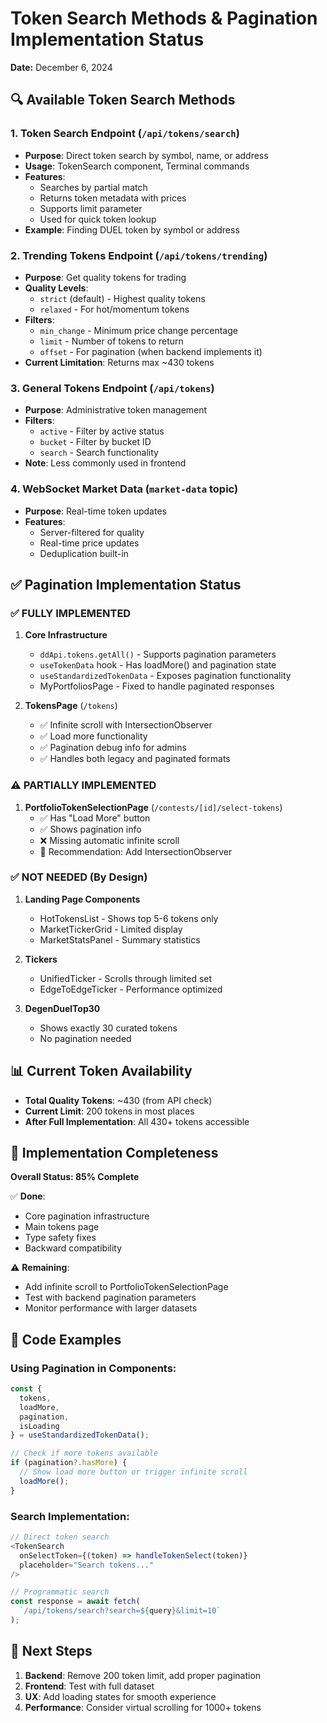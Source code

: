 # Token Search Methods & Pagination Implementation Status

**Date:** December 6, 2024

## 🔍 Available Token Search Methods

### 1. **Token Search Endpoint** (`/api/tokens/search`)
- **Purpose**: Direct token search by symbol, name, or address
- **Usage**: TokenSearch component, Terminal commands
- **Features**:
  - Searches by partial match
  - Returns token metadata with prices
  - Supports limit parameter
  - Used for quick token lookup
- **Example**: Finding DUEL token by symbol or address

### 2. **Trending Tokens Endpoint** (`/api/tokens/trending`)
- **Purpose**: Get quality tokens for trading
- **Quality Levels**:
  - `strict` (default) - Highest quality tokens
  - `relaxed` - For hot/momentum tokens
- **Filters**:
  - `min_change` - Minimum price change percentage
  - `limit` - Number of tokens to return
  - `offset` - For pagination (when backend implements it)
- **Current Limitation**: Returns max ~430 tokens

### 3. **General Tokens Endpoint** (`/api/tokens`)
- **Purpose**: Administrative token management
- **Filters**:
  - `active` - Filter by active status
  - `bucket` - Filter by bucket ID
  - `search` - Search functionality
- **Note**: Less commonly used in frontend

### 4. **WebSocket Market Data** (`market-data` topic)
- **Purpose**: Real-time token updates
- **Features**:
  - Server-filtered for quality
  - Real-time price updates
  - Deduplication built-in

## ✅ Pagination Implementation Status

### ✅ **FULLY IMPLEMENTED**
1. **Core Infrastructure**
   - `ddApi.tokens.getAll()` - Supports pagination parameters
   - `useTokenData` hook - Has loadMore() and pagination state
   - `useStandardizedTokenData` - Exposes pagination functionality
   - MyPortfoliosPage - Fixed to handle paginated responses

2. **TokensPage** (`/tokens`)
   - ✅ Infinite scroll with IntersectionObserver
   - ✅ Load more functionality
   - ✅ Pagination debug info for admins
   - ✅ Handles both legacy and paginated formats

### ⚠️ **PARTIALLY IMPLEMENTED**
1. **PortfolioTokenSelectionPage** (`/contests/[id]/select-tokens`)
   - ✅ Has "Load More" button
   - ✅ Shows pagination info
   - ❌ Missing automatic infinite scroll
   - 🔧 Recommendation: Add IntersectionObserver

### ✅ **NOT NEEDED** (By Design)
1. **Landing Page Components**
   - HotTokensList - Shows top 5-6 tokens only
   - MarketTickerGrid - Limited display
   - MarketStatsPanel - Summary statistics

2. **Tickers**
   - UnifiedTicker - Scrolls through limited set
   - EdgeToEdgeTicker - Performance optimized

3. **DegenDuelTop30**
   - Shows exactly 30 curated tokens
   - No pagination needed

## 📊 Current Token Availability

- **Total Quality Tokens**: ~430 (from API check)
- **Current Limit**: 200 tokens in most places
- **After Full Implementation**: All 430+ tokens accessible

## 🚀 Implementation Completeness

**Overall Status: 85% Complete**

✅ **Done**:
- Core pagination infrastructure
- Main tokens page
- Type safety fixes
- Backward compatibility

⚠️ **Remaining**:
- Add infinite scroll to PortfolioTokenSelectionPage
- Test with backend pagination parameters
- Monitor performance with larger datasets

## 🔧 Code Examples

### Using Pagination in Components:
```typescript
const {
  tokens,
  loadMore,
  pagination,
  isLoading
} = useStandardizedTokenData();

// Check if more tokens available
if (pagination?.hasMore) {
  // Show load more button or trigger infinite scroll
  loadMore();
}
```

### Search Implementation:
```typescript
// Direct token search
<TokenSearch 
  onSelectToken={(token) => handleTokenSelect(token)}
  placeholder="Search tokens..."
/>

// Programmatic search
const response = await fetch(
  `/api/tokens/search?search=${query}&limit=10`
);
```

## 🎯 Next Steps

1. **Backend**: Remove 200 token limit, add proper pagination
2. **Frontend**: Test with full dataset
3. **UX**: Add loading states for smooth experience
4. **Performance**: Consider virtual scrolling for 1000+ tokens
